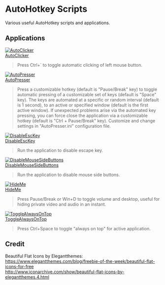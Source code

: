 # AutoHotkey Scripts
Various useful AutoHotkey scripts and applications.  
  
## Applications
[![AutoClicker](AutoClicker/AutoClicker.ico)<!-- .element height="50%" width="50%" -->](AutoClicker/AutoClicker.exe)  
[AutoClicker](AutoClicker/AutoClicker.exe)  
> Press Ctrl+` to toggle automatic clicking of left mouse button.  
  
[![AutoPresser](AutoPresser/AutoPresser.ico)](AutoPresser/AutoPresser.exe)  
[AutoPresser](AutoPresser/AutoPresser.exe)  
> Press a customizable hotkey (default is "Pause/Break" key) to toggle automatic pressing of a customizable set of keys (default is "Space" key).
> The keys are automated at a specific or random interval (default is 1 second), to an active or specified window (default is the first active window).
> If unexpected problems arise via the automated key pressing, you can force close the application via a customizable hotkey (default is "Ctrl + Pause/Break" key).
> Customize and change settings in "AutoPresser.ini" configuration file.
  
[![DisableEscKey](DisableEscKey/DisableEscKey.ico)](DisableEscKey/DisableEscKey.exe)  
[DisableEscKey](DisableEscKey/DisableEscKey.exe)  
> Run the application to disable escape key.  
  
[![DisableMouseSideButtons](DisableMouseSideButtons/DisableMouseSideButtons.ico)](DisableMouseSideButtons/DisableMouseSideButtons.exe)  
[DisableMouseSideButtons](DisableMouseSideButtons/DisableMouseSideButtons.exe)  
> Run the application to disable mouse side buttons.  
  
[![HideMe](HideMe/HideMe.ico)](HideMe/HideMe.exe)  
[HideMe](HideMe/HideMe.exe)  
> Press Pause/Break or Win+D to toggle volume and desktop, useful for hiding private video and audio in an instant.  
  
[![ToggleAlwaysOnTop](ToggleAlwaysOnTop/ToggleAlwaysOnTop.ico)](ToggleAlwaysOnTop/ToggleAlwaysOnTop.exe)  
[ToggleAlwaysOnTop](ToggleAlwaysOnTop/ToggleAlwaysOnTop.exe)  
> Press Ctrl+Space to toggle "always on top" for active application.  
  
## Credit
Beautiful Flat Icons by Elegantthemes:  
https://www.elegantthemes.com/blog/freebie-of-the-week/beautiful-flat-icons-for-free  
http://www.iconarchive.com/show/beautiful-flat-icons-by-elegantthemes.4.html  